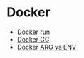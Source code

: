 # Docker

- [Docker run](./docker-run.md)
- [Docker GC](./docker-gc.md)
- [Docker ARG vs ENV](./arg-vs-env.md)